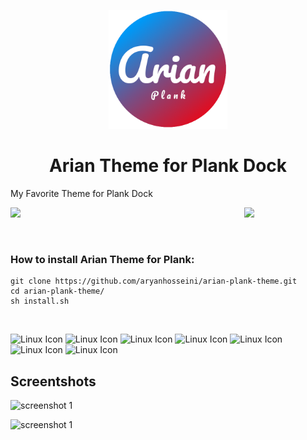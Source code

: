 <p align="center">
<a href="https://www.pling.com/p/1911700/" target="_blank"><img src="icon.png" height="190px"></a>
<p>
  <h1 align="center"> Arian Theme for Plank Dock </h1> 



My Favorite Theme for Plank Dock

<a href="https://www.pling.com/p/1911700/"><img align="right"
    src="https://www.pling.com/stores/media/store_pling/pling-logo.png"
    width='130"' /></a>
    

<a style="display: block" href="https://www.pling.com/p/1911700/"><img
    src="https://github.com/aryanhosseini/arian-plank-theme/blob/main/screenshots/screenshot-1.png"
    width='650"' /></a>

<br>


### How to install Arian Theme for Plank:
```Shell
git clone https://github.com/aryanhosseini/arian-plank-theme.git
cd arian-plank-theme/
sh install.sh 
```
<br>

![Linux Icon](https://img.shields.io/badge/Linux-FCC624?style=for-the-badge&logo=linux&logoColor=black) 
![Linux Icon](https://img.shields.io/badge/Arch_Linux-1793D1?style=for-the-badge&logo=arch-linux&logoColor=white)
![Linux Icon](https://img.shields.io/badge/manjaro-35BF5C?style=for-the-badge&logo=manjaro&logoColor=white) 
![Linux Icon](https://img.shields.io/badge/Debian-A81D33?style=for-the-badge&logo=debian&logoColor=white) 
![Linux Icon](https://img.shields.io/badge/Fedora-294172?style=for-the-badge&logo=fedora&logoColor=white) 
![Linux Icon](https://img.shields.io/badge/Ubuntu-E95420?style=for-the-badge&logo=ubuntu&logoColor=white)
![Linux Icon](https://img.shields.io/badge/Cent%20OS-262577?style=for-the-badge&logo=CentOS&logoColor=white)




## Screentshots


![screenshot 1](https://github.com/aryanhosseini/arian-plank-theme/blob/main/screenshots/screenshot-2.png)

![screenshot 1](https://github.com/aryanhosseini/arian-plank-theme/blob/main/screenshots/screenshot-3.png)

